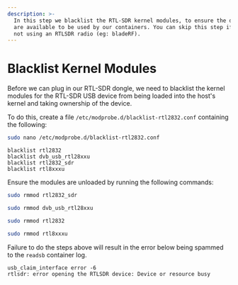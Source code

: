 ```yaml
---
description: >-
  In this step we blacklist the RTL-SDR kernel modules, to ensure the devices
  are available to be used by our containers. You can skip this step if you're
  not using an RTLSDR radio (eg: bladeRF).
---
```


# Blacklist Kernel Modules

Before we can plug in our RTL-SDR dongle, we need to blacklist the kernel modules for the RTL-SDR USB device from being loaded into the host's kernel and taking ownership of the device.

To do this, create a file `/etc/modprobe.d/blacklist-rtl2832.conf` containing the following:

```bash
sudo nano /etc/modprobe.d/blacklist-rtl2832.conf
```

```text
blacklist rtl2832
blacklist dvb_usb_rtl28xxu
blacklist rtl2832_sdr
blacklist rtl8xxxu
```

Ensure the modules are unloaded by running the following commands:

```bash
sudo rmmod rtl2832_sdr
```

```bash
sudo rmmod dvb_usb_rtl28xxu
```

```bash
sudo rmmod rtl2832
```

```bash
sudo rmmod rtl8xxxu
```

Failure to do the steps above will result in the error below being spammed to the `readsb` container log.

```text
usb_claim_interface error -6
rtlsdr: error opening the RTLSDR device: Device or resource busy
```

